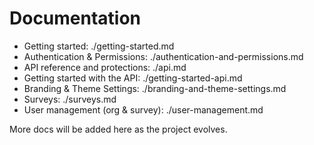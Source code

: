 # Documentation

- Getting started: ./getting-started.md
- Authentication & Permissions: ./authentication-and-permissions.md
- API reference and protections: ./api.md
- Getting started with the API: ./getting-started-api.md
- Branding & Theme Settings: ./branding-and-theme-settings.md
- Surveys: ./surveys.md
- User management (org & survey): ./user-management.md

More docs will be added here as the project evolves.

